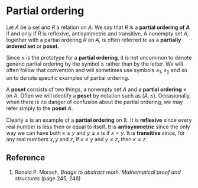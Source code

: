 # Partial ordering

Let $A$ be a set and $R$ a relation on $A$. We say that $R$ is a **partial ordering of $A$** if and only if $R$ is reflexive, antisymmetric and transitive. A nonempty set $A$, together with a partial ordering $R$ on $A$, is often referred to as a **partially ordered set** or **poset**.

Since $\leq$ is the prototype for a **partial ordering**, it is not uncommon to denote generic partial ordering by the symbol $\leq$ rather than by the letter. We will often follow that convention and will sometimes use symbols $\leq_1, \leq_2$ and so on to denote specific examples of partial ordering.

A **poset** consists of two things, a nonempty set $A$ and a **partial ordering** $\leq$ on $A$. Often we will identify a **poset** by notation such as $(A, \leq)$. Occasionally, when there is no danger of confusion about the partial ordering, we may refer simply to the **poset** $A$.

Clearly $\leq$ is an example of a **partial ordering** on $\mathbb{R}$. It is **reflexive** since every real number is less then or equal to itself. It is **antisymmetric** since the only way we can have both $x \leq y$ and $y \leq x$ is if $x = y$. It is **transitive** since, for any real numbers $x, y \text{ and } z$, if $x \leq y$ and $y \leq z$, then $x \leq z$.

## Reference

1. Ronald P. Morash, *Bridge to abstract math. Mathematical proof and structures* (page 245, 246)